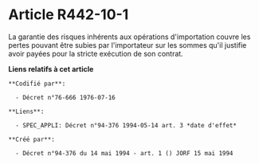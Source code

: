 # Article R442-10-1

La garantie des risques inhérents aux opérations d'importation couvre les pertes pouvant être subies par l'importateur sur
les sommes qu'il justifie avoir payées pour la stricte exécution de son contrat.

**Liens relatifs à cet article**

	**Codifié par**:

	  - Décret n°76-666 1976-07-16

	**Liens**:

	  - SPEC_APPLI: Décret n°94-376 1994-05-14 art. 3 *date d'effet*

	**Créé par**:

	  - Décret n°94-376 du 14 mai 1994 - art. 1 () JORF 15 mai 1994
